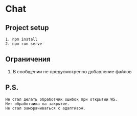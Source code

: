 # Chat

## Project setup
```
1. npm install
2. npm run serve
```
## Ограничения
1. В сообщении не предусмотренно добавление файлов

## P.S.
```
Не стал делать обработчик ошибок при открытии WS. 
Нет обработчика на закрытие.
Не стал заморачиваться с адаптивом.
```
